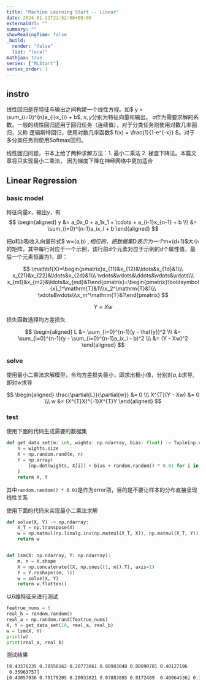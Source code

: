 ```yaml
---
title: "Machine Learning Start -- Linear"
date: 2024-01-21T21:52:06+08:00
externalUrl: ""
summary: ""
showReadingTime: false
_build:
  render: "false"
  list: "local"
mathjax: true
series: ["MLStart"]
series_order: 1
---
```


## instro

线性回归是在特征与输出之间构建一个线性方程。如$ y = \sum_{i=0}^{n}a_{i}x_{i} + b$, $x, y$分别为特征向量和输出。
$a$作为需要求解的系数。一般的线性回归适用于回归任务（连续值），对于分类任务则使用对数几率回归，又称
逻辑斯特回归，使用对数几率函数$ f(x) = \frac{1}{1-e^{-x}} $。对于多分类任务则使用Softmax回归。

线性回归问题，书本上给了两种求解方法：1. 最小二乘法 2. 梯度下降法。本篇文章将只实现最小二乘法，
因为梯度下降在神经网络中更加适合

## Linear Regression

### basic model

特征向量$x$，输出$y$，有
$$
\begin{aligned}
y &= a_0x_0 + a_1x_1 + \cdots + a_{i-1}x_{n-1} + b \\\
  &= \sum_{i=0}^{n-1}a_ix_i + b
\end{aligned}
$$

把$a$和$b$吸收入向量形式$ w=(a;b) $, 相应的，把数据集$D$表示为一个$m×(d+1)$大小的矩阵，其中每行对应于一个示例，该行前d个元素对应于示例的d个属性值，最后一个元素恒置为1，即：

$$
\mathbf{X}=\begin{pmatrix}x_{11}&x_{12}&\ldots&x_{1d}&1\\\
x_{21}&x_{22}&\ldots&x_{2d}&1\\\
\vdots&\vdots&\ddots&\vdots&\vdots\\\
x_{m1}&x_{m2}&\ldots&x_{md}&1\end{pmatrix}=\begin{pmatrix}\boldsymbol{x}_1^\mathrm{T}&1\\\x_2^\mathrm{T}&1\\\ \vdots&\vdots\\\x_m^\mathrm{T}&1\end{pmatrix}
$$

$$
Y = Xw
$$

损失函数选择均方差损失

$$
\begin{aligned}
L &= \sum_{i=0}^{n-1}(y - \hat{y})^2 \\\
     &= \sum_{i=0}^{n-1}(y - \sum_{i=0}^{n-1}a_ix_i - b)^2 \\\
     &= (Y - Xw)^2
\end{aligned}
$$

### solve

使用最小二乘法求解模型，令均方差损失最小，即求出极小值，分别对$a,b$求导, 即对$w$求导

$$
\begin{aligned}
\frac{\partial{L}}{\partial{w}} &= 0 \\\
X^{T}(Y - Xw) &= 0 \\\
w &= (X^{T}X)^{-1}X^{T}Y
\end{aligned}
$$

### test

使用下面的代码生成需要的数据集

```python
def get_data_set(m: int, wights: np.ndarray, bias: float) -> Tuple[np.ndarray, ...]:
    n = wights.size
    X = np.random.rand(m, n)
    Y = np.array(
        [np.dot(wights, X[i]) + bias + random.random() * 0.01 for i in range(m)]
    )
    return X, Y

```

其中`random.random() * 0.01`是作为error项，目的是不要让样本的分布直接呈现线性关系

使用下面的代码来实现最小二乘法求解
```python
def solve(X, Y) -> np.ndarray:
    X_T = np.transpose(X)
    w = np.matmul(np.linalg.inv(np.matmul(X_T, X)), np.matmul(X_T, Y))
    return w


def lsm(X: np.ndarray, Y: np.ndarray):
    m, n = X.shape
    X = np.concatenate((X, np.ones((1, m)).T), axis=1)
    Y = Y.reshape((m, 1))
    w = solve(X, Y)
    return w.flatten()
```

以6维特征来进行测试
```python
featrue_nums = 6
real_b = random.random()
real_a = np.random.rand(featrue_nums)
X, Y = get_data_set(10, real_a, real_b)
w = lsm(X, Y)
print(w)
print(real_a, real_b)
```

测试结果
```bash
[0.43376235 0.78558162 0.20773861 0.88983048 0.80890781 0.40127196
 0.35963757]
[0.43057936 0.79179205 0.20033821 0.87883885 0.8172409  0.40964536] 0.35893656235086113
```

